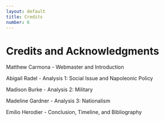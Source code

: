 ```yaml
---
layout: default
title: Credits
number: 6
---
```


# Credits and Acknowledgments

Matthew Carmona - Webmaster and Introduction

Abigail Radel - Analysis 1: Social Issue and Napoleonic Policy

Madison Burke - Analysis 2: Military 

Madeline Gardner - Analysis 3: Nationalism 

Emilio Herodier - Conclusion, Timeline, and Bibliography
